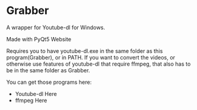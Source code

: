 # Grabber
A wrapper for Youtube-dl for Windows. 

Made with PyQt5 <a ref="https://www.riverbankcomputing.com/software/pyqt/intro">Website</a> 

Requires you to have youtube-dl.exe in the same folder as this program(Grabber), or in PATH. 
If you want to convert the videos, or otherwise use features of youtube-dl that require ffmpeg,
that also has to be in the same folder as Grabber. 

You can get those programs here:
* Youtube-dl <a ref="https://rg3.github.io/youtube-dl/">Here</a>
* ffmpeg  <a ref="https://www.ffmpeg.org/">Here</a>